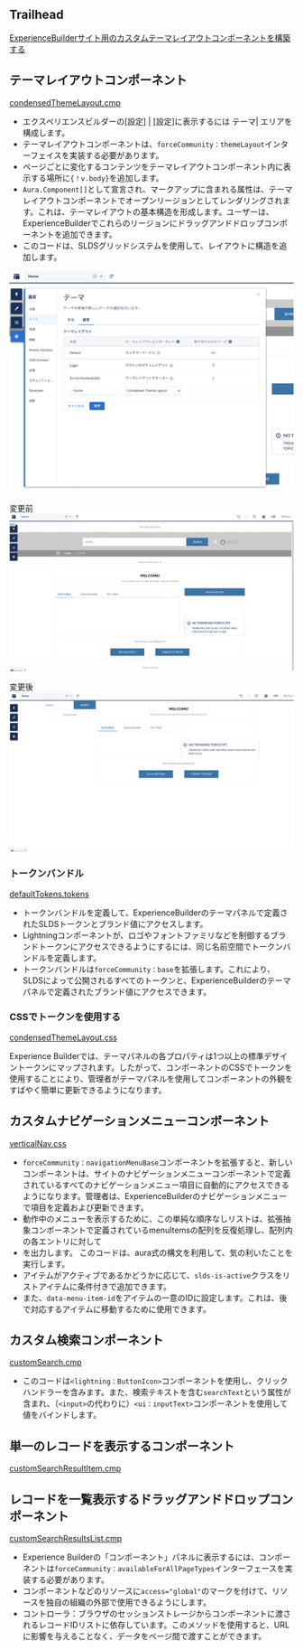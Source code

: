 ## Trailhead
[ExperienceBuilderサイト用のカスタムテーマレイアウトコンポーネントを構築する](https://trailhead.salesforce.com/ja/content/learn/projects/communities_theme_layout)

## テーマレイアウトコンポーネント
[condensedThemeLayout.cmp](aura/condensedThemeLayout/condensedThemeLayout.cmp)

* エクスペリエンスビルダーの[設定] | [設定]に表示するには テーマ| エリアを構成します。
* テーマレイアウトコンポーネントは、`forceCommunity：themeLayout`インターフェイスを実装する必要があります。
* ページごとに変化するコンテンツをテーマレイアウトコンポーネント内に表示する場所に`{！v.body}`を追加します。
* `Aura.Component[]`として宣言され、マークアップに含まれる属性は、テーマレイアウトコンポーネントでオープンリージョンとしてレンダリングされます。これは、テーマレイアウトの基本構造を形成します。ユーザーは、ExperienceBuilderでこれらのリージョンにドラッグアンドドロップコンポーネントを追加できます。
* このコードは、SLDSグリッドシステムを使用して、レイアウトに構造を追加します。

![カスタムレイアウト選択画面](.pic/custom-theme.png)

変更前
![before](.pic/layout-before.png)

変更後
![after](.pic/layout-after.png)

### トークンバンドル
[defaultTokens.tokens](aura/defaultTokens/defaultTokens.tokens)

* トークンバンドルを定義して、ExperienceBuilderのテーマパネルで定義されたSLDSトークンとブランド値にアクセスします。
* Lightningコンポーネントが、ロゴやフォントファミリなどを制御するブランドトークンにアクセスできるようにするには、同じ名前空間でトークンバンドルを定義します。
* トークンバンドルは`forceCommunity：base`を拡張します。これにより、SLDSによって公開されるすべてのトークンと、ExperienceBuilderのテーマパネルで定義されたブランド値にアクセスできます。

### CSSでトークンを使用する
[condensedThemeLayout.css](aura/condensedThemeLayout/condensedThemeLayout.css)

Experience Builderでは、テーマパネルの各プロパティは1つ以上の標準デザイントークンにマップされます。したがって、コンポーネントのCSSでトークンを使用することにより、管理者がテーマパネルを使用してコンポーネントの外観をすばやく簡単に更新できるようになります。

## カスタムナビゲーションメニューコンボーネント
[verticalNav.css](aura/verticalNav/verticalNav.css)

* `forceCommunity：navigationMenuBase`コンポーネントを拡張すると、新しいコンポーネントは、サイトのナビゲーションメニューコンポーネントで定義されているすべてのナビゲーションメニュー項目に自動的にアクセスできるようになります。管理者は、ExperienceBuilderのナビゲーションメニューで項目を定義および更新できます。
* 動作中のメニューを表示するために、この単純な順序なしリストは、拡張抽象コンポーネントで定義されているmenuItemsの配列を反復処理し、配列内の各エントリに対して<li>を出力します。
このコードは、aura式の構文を利用して、気の利いたことを実行します。
* アイテムがアクティブであるかどうかに応じて、`slds-is-active`クラスをリストアイテムに条件付きで追加できます。
* また、`data-menu-item-id`をアイテムの一意のIDに設定します。これは、後で対応するアイテムに移動するために使用できます。

## カスタム検索コンポーネント
[customSearch.cmp](aura/customSearch/customSearch.cmp)

* このコードは`<lightning：ButtonIcon>`コンポーネントを使用し、クリックハンドラーを含みます。また、検索テキストを含む`searchText`という属性が含まれ、（`<input>`の代わりに）`<ui：inputText>`コンポーネントを使用して値をバインドします。

## 単一のレコードを表示するコンポーネント
[customSearchResultItem.cmp](aura/customSearchResultItem/customSearchResultItem.cmp)

## レコードを一覧表示するドラッグアンドドロップコンポーネント
[customSearchResultsList.cmp](aura/customSearchResultsList/customSearchResultsList.cmp)

* Experience Builderの「コンポーネント」パネルに表示するには、コンポーネントは`forceCommunity：availableForAllPageTypes`インターフェースを実装する必要があります。
* コンポーネントなどのリソースに`access="global"`のマークを付けて、リソースを独自の組織の外部で使用できるようにします。
* コントローラ：ブラウザのセッションストレージからコンポーネントに渡されるレコードIDリストに依存しています。このメソッドを使用すると、URLに影響を与えることなく、データをページ間で渡すことができます。